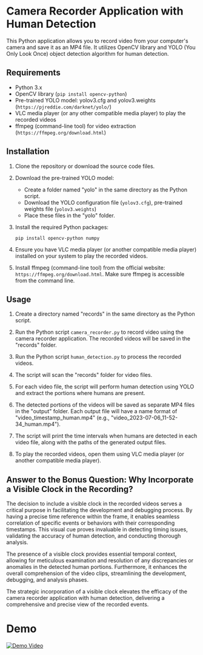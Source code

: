 # Camera Recorder Application with Human Detection

This Python application allows you to record video from your computer's camera and save it as an MP4 file. It utilizes OpenCV library and YOLO (You Only Look Once) object detection algorithm for human detection.

## Requirements

- Python 3.x
- OpenCV library (`pip install opencv-python`)
- Pre-trained YOLO model: yolov3.cfg and yolov3.weights (`https://pjreddie.com/darknet/yolo/`)
- VLC media player (or any other compatible media player) to play the recorded videos
- ffmpeg (command-line tool) for video extraction (`https://ffmpeg.org/download.html`)

## Installation

1. Clone the repository or download the source code files.

2. Download the pre-trained YOLO model:
   - Create a folder named "yolo" in the same directory as the Python script.
   - Download the YOLO configuration file (`yolov3.cfg`), pre-trained weights file (`yolov3.weights`)
   - Place these files in the "yolo" folder.

3. Install the required Python packages:
   ```
   pip install opencv-python numpy
   ```

4. Ensure you have VLC media player (or another compatible media player) installed on your system to play the recorded videos.

5. Install ffmpeg (command-line tool) from the official website: `https://ffmpeg.org/download.html`. Make sure ffmpeg is accessible from the command line.

## Usage

1. Create a directory named "records" in the same directory as the Python script.

2. Run the Python script `camera_recorder.py` to record video using the camera recorder application. The recorded videos will be saved in the "records" folder.

3. Run the Python script `human_detection.py` to process the recorded videos.

4. The script will scan the "records" folder for video files.

5. For each video file, the script will perform human detection using YOLO and extract the portions where humans are present.

6. The detected portions of the videos will be saved as separate MP4 files in the "output" folder. Each output file will have a name format of "video_timestamp_human.mp4" (e.g., "video_2023-07-06_11-52-34_human.mp4").

7. The script will print the time intervals when humans are detected in each video file, along with the paths of the generated output files.

8. To play the recorded videos, open them using VLC media player (or another compatible media player).

## Answer to the Bonus Question: Why Incorporate a Visible Clock in the Recording?

The decision to include a visible clock in the recorded videos serves a critical purpose in facilitating the development and debugging process. By having a precise time reference within the frame, it enables seamless correlation of specific events or behaviors with their corresponding timestamps. This visual cue proves invaluable in detecting timing issues, validating the accuracy of human detection, and conducting thorough analysis.

The presence of a visible clock provides essential temporal context, allowing for meticulous examination and resolution of any discrepancies or anomalies in the detected human portions. Furthermore, it enhances the overall comprehension of the video clips, streamlining the development, debugging, and analysis phases.

The strategic incorporation of a visible clock elevates the efficacy of the camera recorder application with human detection, delivering a comprehensive and precise view of the recorded events.

# Demo
[![Demo Video](http://i3.ytimg.com/vi/kRqsAjyVNQQ/hqdefault.jpg)](https://youtu.be/kRqsAjyVNQQ)
